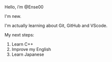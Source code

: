 Hello, i’m @Ense00

I'm new.

I'm actually learning about Git, GitHub and VScode.

My next steps:
1. Learn C++
2. Improve my English
3. Learn Japanese
